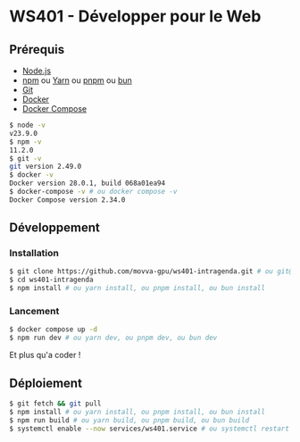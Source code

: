 # WS401 - Développer pour le Web

## Prérequis

- [Node.js](https://nodejs.org/en/)
- [npm](https://www.npmjs.com/) ou [Yarn](https://yarnpkg.com/) ou [pnpm](https://pnpm.io/) ou [bun](https://bun.sh/)
- [Git](https://git-scm.com/)
- [Docker](https://www.docker.com/)
- [Docker Compose](https://docs.docker.com/compose/)

```bash
$ node -v
v23.9.0
$ npm -v
11.2.0
$ git -v
git version 2.49.0
$ docker -v
Docker version 28.0.1, build 068a01ea94
$ docker-compose -v # ou docker compose -v
Docker Compose version 2.34.0
```

## Développement

### Installation

```bash
$ git clone https://github.com/movva-gpu/ws401-intragenda.git # ou git@github.com:movva-gpu/ws401-intragenda.git
$ cd ws401-intragenda
$ npm install # ou yarn install, ou pnpm install, ou bun install
```

### Lancement

```bash
$ docker compose up -d
$ npm run dev # ou yarn dev, ou pnpm dev, ou bun dev
```

Et plus qu'a coder&nbsp;!

## Déploiement

```bash
$ git fetch && git pull
$ npm install # ou yarn install, ou pnpm install, ou bun install
$ npm run build # ou yarn build, ou pnpm build, ou bun build
$ systemctl enable --now services/ws401.service # ou systemctl restart ws401
```
